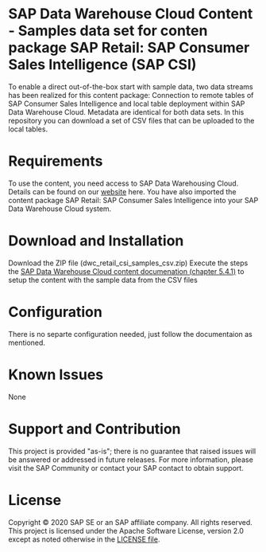 # SAP Data Warehouse Cloud Content - Samples data set for conten package SAP Retail: SAP Consumer Sales Intelligence (SAP CSI)
To enable a direct out-of-the-box start with sample data, two data streams has been realized for this content package: Connection to remote tables of SAP Consumer Sales Intelligence and local table deployment within SAP Data Warehouse Cloud. Metadata are identical for both data sets. In this repository you can download a set of CSV files that can be uploaded to the local tables.

# Requirements
To use the content, you need access to SAP Data Warehousing Cloud. Details can be found on our [website](https://www.sapdatawarehouse.cloud) here.
You have also imported the content package SAP Retail: SAP Consumer Sales Intelligence into your SAP Data Warehouse Cloud system.

# Download and Installation
Download the ZIP file (dwc_retail_csi_samples_csv.zip)
Execute the steps the [SAP Data Warehouse Cloud content documenation (chapter 5.4.1)](https://help.sap.com/doc/4b618244ad5f4fbb8423d08996f8b891/cloud/en-US/SAP_Data_Warehouse_Cloud_Content.pdf) to setup the content with the sample data from the CSV files

# Configuration
There is no separte configuration needed, just follow the documentaion as mentioned.
# Known Issues
None
# Support and Contribution
This project is provided "as-is"; there is no guarantee that raised issues will be answered or addressed in future releases.
For more information, please visit the SAP Community or contact your SAP contact to obtain support.

# License
Copyright © 2020 SAP SE or an SAP affiliate company. All rights reserved. This project is licensed under the Apache Software License, version 2.0 except as noted otherwise in the [LICENSE file](/LICENSE).
